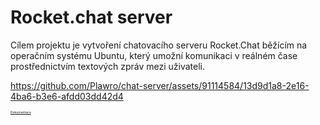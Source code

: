 # Rocket.chat server
Cílem projektu je vytvoření chatovacího serveru Rocket.Chat běžícím na operačním systému Ubuntu,
který umožní komunikaci v reálném čase prostřednictvím textových zpráv mezi uživateli.


https://github.com/Plawro/chat-server/assets/91114584/13d9d1a8-2e16-4ba6-b3e6-afdd03dd42d4


<a href="https://github.com/Plawro/chat-server/blob/main/Dokumentace%20-%20OPS.pdf" style="font-size:5;">Dokumentace</a>
